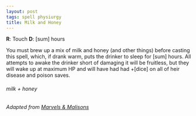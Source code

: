 ```yaml
---
layout: post
tags: spell physiurgy
title: Milk and Honey
---
```


**R**: Touch		**D**: [sum] hours

You must brew up a mix of milk and honey (and other things) before casting this spell, which, if drank warm, puts the drinker to sleep for [sum] hours. All attempts to awake the drinker short of damaging it will be fruitless, but they will wake up at maximum HP and will have had had +[dice] on all of heir disease and poison saves.

###### *milk + honey*

###### Adapted from [Marvels & Malisons](https://www.drivethrurpg.com/product/211911/Marvels--Malisons)
